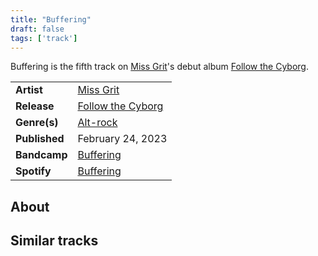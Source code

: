 ```yaml
---
title: "Buffering"
draft: false
tags: ['track']
---
```


Buffering is the fifth track on [Miss Grit](artists/Miss%20Grit.md)'s debut album [Follow the Cyborg](releases/Miss%Grit/Follow%the%Cyborg.md).

|                  |                                                                                                 |
| ---------------- | ----------------------------------------------------------------------------------------------- |
| **Artist**       | [Miss Grit](artists/Miss%20Grit.md)                                                             |
| **Release**      | [Follow the Cyborg](releases/Miss%Grit/Follow%the%Cyborg.md)                                    |
| **Genre(s)**     | [Alt-rock](genres/Alt-rock.md)                                                                  |
| **Published**    | February 24, 2023                                                                               |
| **Bandcamp**     | [Buffering](https://missgrit.bandcamp.com/track/buffering)                                      |
| **Spotify**      | [Buffering](https://open.spotify.com/track/4PtzUEMMKY8IWMG8yyoZGr?si=2d97d296f3cb4b06)          |

## About


## Similar tracks
